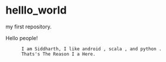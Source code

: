 # helllo_world
my first repository.

Hello people!
      
          I am Siddharth, I like android , scala , and python .
          Thats's The Reason I a Here.
